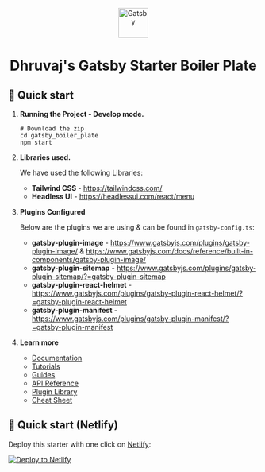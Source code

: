 <p align="center">
  <a href="https://www.gatsbyjs.com/?utm_source=starter&utm_medium=readme&utm_campaign=minimal-starter-ts">
    <img alt="Gatsby" src="https://www.gatsbyjs.com/Gatsby-Monogram.svg" width="60" />
  </a>
</p>
<h1 align="center">
  Dhruvaj's Gatsby Starter Boiler Plate
</h1>

## 🚀 Quick start

1.  **Running the Project - Develop mode.**


    ```shell
    # Download the zip
    cd gatsby_boiler_plate
    npm start
    ```

2.  **Libraries used.**

    We have used the following Libraries:
    - **Tailwind CSS** - https://tailwindcss.com/
    - **Headless UI** - https://headlessui.com/react/menu
    

3.  **Plugins Configured**

    Below are the plugins we are using & can be found in `gatsby-config.ts`:
    - **gatsby-plugin-image** - https://www.gatsbyjs.com/plugins/gatsby-plugin-image/ & https://www.gatsbyjs.com/docs/reference/built-in-components/gatsby-plugin-image/
    - **gatsby-plugin-sitemap** - https://www.gatsbyjs.com/plugins/gatsby-plugin-sitemap/?=gatsby-plugin-sitemap
    - **gatsby-plugin-react-helmet** - https://www.gatsbyjs.com/plugins/gatsby-plugin-react-helmet/?=gatsby-plugin-react-helmet
    - **gatsby-plugin-manifest** - https://www.gatsbyjs.com/plugins/gatsby-plugin-manifest/?=gatsby-plugin-manifest

4.  **Learn more**

    - [Documentation](https://www.gatsbyjs.com/docs/?utm_source=starter&utm_medium=readme&utm_campaign=minimal-starter-ts)
    - [Tutorials](https://www.gatsbyjs.com/docs/tutorial/?utm_source=starter&utm_medium=readme&utm_campaign=minimal-starter-ts)
    - [Guides](https://www.gatsbyjs.com/docs/how-to/?utm_source=starter&utm_medium=readme&utm_campaign=minimal-starter-ts)
    - [API Reference](https://www.gatsbyjs.com/docs/api-reference/?utm_source=starter&utm_medium=readme&utm_campaign=minimal-starter-ts)
    - [Plugin Library](https://www.gatsbyjs.com/plugins?utm_source=starter&utm_medium=readme&utm_campaign=minimal-starter-ts)
    - [Cheat Sheet](https://www.gatsbyjs.com/docs/cheat-sheet/?utm_source=starter&utm_medium=readme&utm_campaign=minimal-starter-ts)

## 🚀 Quick start (Netlify)

Deploy this starter with one click on [Netlify](https://app.netlify.com/signup):

[<img src="https://www.netlify.com/img/deploy/button.svg" alt="Deploy to Netlify" />](https://app.netlify.com/start/deploy?repository=https://github.com/gatsbyjs/gatsby-starter-minimal-ts)

